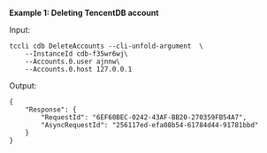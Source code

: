 **Example 1: Deleting TencentDB account**



Input: 

```
tccli cdb DeleteAccounts --cli-unfold-argument  \
    --InstanceId cdb-f35wr6wj\
    --Accounts.0.user ajnnw\
    --Accounts.0.host 127.0.0.1
```

Output: 
```
{
    "Response": {
        "RequestId": "6EF60BEC-0242-43AF-BB20-270359FB54A7",
        "AsyncRequestId": "256117ed-efa08b54-61784d44-91781bbd"
    }
}
```

